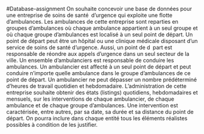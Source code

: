 #Database-assignment
On souhaite concevoir une base de données pour une entreprise de soins de santé d’urgence qui exploite une flotte d’ambulances. Les
ambulances de cette entreprise sont reparties en groupes d’ambulances où chaque ambulance appartient à un seul groupe et où chaque groupe
d’ambulances est localisé à un seul point de départ. Un point de départ peut être un hôpital ou une clinique médicale disposant d’un service de
soins de santé d’urgence. Aussi, un point de d part est responsable de réondre aux appels d’urgence dans un seul secteur de la ville. Un
ensemble d’ambulanciers est responsable de conduire les ambulances. Un ambulancier est affecté à un seul point de départ et peut conduire
n’importe quelle ambulance dans le groupe d’ambulances de ce point de départ. Un ambulancier ne peut dépasser un nombre prédéterminé d’heures de 
travail quotidien et hebdomadaire. L’administration de cette entreprise souhaite obtenir des états (listings) quotidiens, hebdomadaires et mensuels,
sur les interventions de chaque ambulancier, de chaque ambulance et de chaque groupe d’ambulances. Une intervention est caractérisée, entre autres,
par sa date, sa durée et sa distance du point de départ. On pourra inclure dans chaque entité tous les éléments réalistes possibles à condition de
les justifier.
